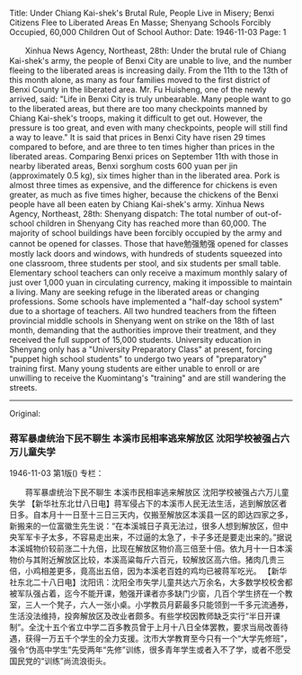 Title: Under Chiang Kai-shek's Brutal Rule, People Live in Misery; Benxi Citizens Flee to Liberated Areas En Masse; Shenyang Schools Forcibly Occupied, 60,000 Children Out of School
Author:
Date: 1946-11-03
Page: 1

　　Xinhua News Agency, Northeast, 28th: Under the brutal rule of Chiang Kai-shek's army, the people of Benxi City are unable to live, and the number fleeing to the liberated areas is increasing daily. From the 11th to the 13th of this month alone, as many as four families moved to the first district of Benxi County in the liberated area. Mr. Fu Huisheng, one of the newly arrived, said: "Life in Benxi City is truly unbearable. Many people want to go to the liberated areas, but there are too many checkpoints manned by Chiang Kai-shek's troops, making it difficult to get out. However, the pressure is too great, and even with many checkpoints, people will still find a way to leave." It is said that prices in Benxi City have risen 29 times compared to before, and are three to ten times higher than prices in the liberated areas. Comparing Benxi prices on September 11th with those in nearby liberated areas, Benxi sorghum costs 600 yuan per jin (approximately 0.5 kg), six times higher than in the liberated area. Pork is almost three times as expensive, and the difference for chickens is even greater, as much as five times higher, because the chickens of the Benxi people have all been eaten by Chiang Kai-shek's army.
    Xinhua News Agency, Northeast, 28th: Shenyang dispatch: The total number of out-of-school children in Shenyang City has reached more than 60,000. The majority of school buildings have been forcibly occupied by the army and cannot be opened for classes. Those that have勉强勉强 opened for classes mostly lack doors and windows, with hundreds of students squeezed into one classroom, three students per stool, and six students per small table. Elementary school teachers can only receive a maximum monthly salary of just over 1,000 yuan in circulating currency, making it impossible to maintain a living. Many are seeking refuge in the liberated areas or changing professions. Some schools have implemented a "half-day school system" due to a shortage of teachers. All two hundred teachers from the fifteen provincial middle schools in Shenyang went on strike on the 18th of last month, demanding that the authorities improve their treatment, and they received the full support of 15,000 students. University education in Shenyang only has a "University Preparatory Class" at present, forcing "puppet high school students" to undergo two years of "preparatory" training first. Many young students are either unable to enroll or are unwilling to receive the Kuomintang's "training" and are still wandering the streets.



<hr /> 

Original: 


### 蒋军暴虐统治下民不聊生  本溪市民相率逃来解放区  沈阳学校被强占六万儿童失学

1946-11-03
第1版()
专栏：

　　蒋军暴虐统治下民不聊生
    本溪市民相率逃来解放区
    沈阳学校被强占六万儿童失学
    【新华社东北廿八日电】蒋军侵占下的本溪市人民无法生活，逃到解放区者日多。自本月十一日至十三日三天内，仅搬至解放区本溪县一区的即达四家之多，新搬来的一位富徽生先生说：“在本溪城日子真无法过，很多人想到解放区，但中央军军卡子太多，不容易走出来，不过逼的太急了，卡子多还是要走出来的。”据说本溪城物价较前涨二十九倍，比现在解放区物价高三倍至十倍。依九月十一日本溪物价与其附近解放区比较，本溪高粱每斤六百元，较解放区高六倍。猪肉几贵三倍，小鸡相差更多，竟高出五倍，因为本溪老百姓的鸡均已被蒋军吃光。
    【新华社东北二十八日电】沈阳讯：沈阳全市失学儿童共达六万余名，大多数学校校舍都被军队强占着，迄今不能开课，勉强开课者亦多缺门少窗，几百个学生挤在一个教室，三人一个凳子，六人一张小桌。小学教员月薪最多只能领到一千多元流通券，生活没法维持，投奔解放区及改业者颇多。有些学校因教师缺乏实行“半日开课制”。全沈十五个省立中学二百多教员曾于上月十八日全体罢教，要求当局改善待遇，获得一万五千个学生的全力支援。沈市大学教育至今只有一个“大学先修班”，强令“伪高中学生”先受两年“先修”训练，很多青年学生或者入不了学，或者不愿受国民党的“训练”尚流浪街头。
